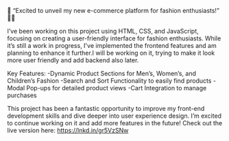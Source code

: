 🌟 “Excited to unveil my new e-commerce platform for fashion enthusiasts!” 👗👖

I’ve been working on this project using HTML, CSS, and JavaScript, focusing on creating a user-friendly interface for fashion enthusiasts. While it’s still a work in progress, I've implemented the frontend features and am planning to enhance it further.I will be working on it, trying to make it look more user friendly and add backend also later.

Key Features:
-Dynamic Product Sections for Men’s, Women’s, and Children’s Fashion
-Search and Sort Functionality to easily find products
-Modal Pop-ups for detailed product views
-Cart Integration to manage purchases

This project has been a fantastic opportunity to improve my front-end development skills and dive deeper into user experience design. I’m excited to continue working on it and add more features in the future!
Check out the live version here: https://lnkd.in/gr5VzSNw


